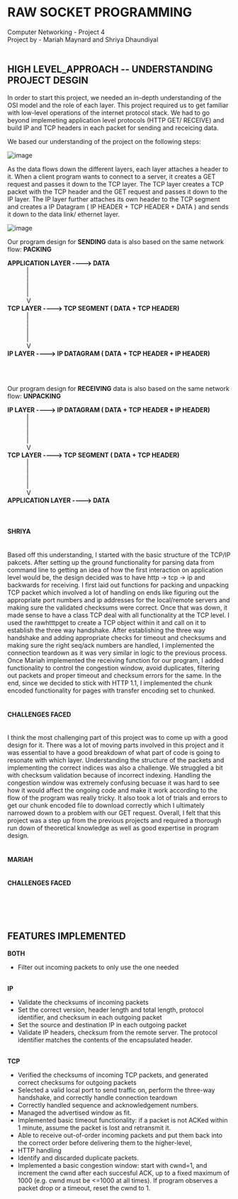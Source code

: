 # RAW SOCKET PROGRAMMING
Computer Networking - Project 4 <br>
Project by - Mariah Maynard and Shriya Dhaundiyal
<br>
<br>

## **HIGH LEVEL_APPROACH -- UNDERSTANDING PROJECT DESGIN**

In order to start this project, we needed an in-depth understanding of the OSI model and the role of each layer. 
This project required us to get familiar with low-level operations of the internet protocol stack. We had to go beyond implemeting application level protocols (HTTP GET/ RECEIVE) and build IP and TCP headers in each packet for sending and receicing data.

We based our understanding of the project on the following steps:

![image](https://user-images.githubusercontent.com/110204529/223234905-8aa8832b-09da-48c8-aa6f-6955c91509cd.png)

As the data flows down the different layers, each layer attaches a header to it. When a client program wants to connect to a server, it creates a GET request and passes it down to the TCP layer. The TCP layer creates a TCP packet with the TCP header and the GET request and passes it down to the IP layer. The IP layer further attaches its own header to the TCP segment and creates a IP Datagram ( IP HEADER + TCP HEADER + DATA ) and sends it down to the data link/ ethernet layer.

![image](https://user-images.githubusercontent.com/110204529/223235111-f7cedea4-3d6e-4dd2-b8ef-9a25460fcfe0.png)

Our program design for **SENDING** data is also based on the same network flow: **PACKING**

**APPLICATION LAYER ----> DATA**<br>
&nbsp;&nbsp;&nbsp;&nbsp;&nbsp;&nbsp;&nbsp;&nbsp;&nbsp;&nbsp;        |<br>
&nbsp;&nbsp;&nbsp;&nbsp;&nbsp;&nbsp;&nbsp;&nbsp;&nbsp;&nbsp;        |<br>
&nbsp;&nbsp;&nbsp;&nbsp;&nbsp;&nbsp;&nbsp;&nbsp;&nbsp;&nbsp;        |<br>
&nbsp;&nbsp;&nbsp;&nbsp;&nbsp;&nbsp;&nbsp;&nbsp;&nbsp;&nbsp;        |<br>
&nbsp;&nbsp;&nbsp;&nbsp;&nbsp;&nbsp;&nbsp;&nbsp;&nbsp;&nbsp;        V<br>
**TCP LAYER ----> TCP SEGMENT ( DATA + TCP HEADER)**<br>
&nbsp;&nbsp;&nbsp;&nbsp;&nbsp;&nbsp;&nbsp;&nbsp;&nbsp;&nbsp;       |<br>
&nbsp;&nbsp;&nbsp;&nbsp;&nbsp;&nbsp;&nbsp;&nbsp;&nbsp;&nbsp;       |<br>
&nbsp;&nbsp;&nbsp;&nbsp;&nbsp;&nbsp;&nbsp;&nbsp;&nbsp;&nbsp;       |<br>
&nbsp;&nbsp;&nbsp;&nbsp;&nbsp;&nbsp;&nbsp;&nbsp;&nbsp;&nbsp;       |<br>
&nbsp;&nbsp;&nbsp;&nbsp;&nbsp;&nbsp;&nbsp;&nbsp;&nbsp;&nbsp;       V<br>
**IP LAYER ----> IP DATAGRAM ( DATA + TCP HEADER + IP HEADER)**<br>

<br>
<br>

Our program design for **RECEIVING** data is also based on the same network flow: **UNPACKING**

**IP LAYER ----> IP DATAGRAM ( DATA + TCP HEADER + IP HEADER)**<br>
&nbsp;&nbsp;&nbsp;&nbsp;&nbsp;&nbsp;&nbsp;&nbsp;&nbsp;&nbsp;        |<br>
&nbsp;&nbsp;&nbsp;&nbsp;&nbsp;&nbsp;&nbsp;&nbsp;&nbsp;&nbsp;        |<br>
&nbsp;&nbsp;&nbsp;&nbsp;&nbsp;&nbsp;&nbsp;&nbsp;&nbsp;&nbsp;        |<br>
&nbsp;&nbsp;&nbsp;&nbsp;&nbsp;&nbsp;&nbsp;&nbsp;&nbsp;&nbsp;        |<br>
&nbsp;&nbsp;&nbsp;&nbsp;&nbsp;&nbsp;&nbsp;&nbsp;&nbsp;&nbsp;        V<br>
**TCP LAYER ----> TCP SEGMENT ( DATA + TCP HEADER)**<br>
&nbsp;&nbsp;&nbsp;&nbsp;&nbsp;&nbsp;&nbsp;&nbsp;&nbsp;&nbsp;        |<br>
&nbsp;&nbsp;&nbsp;&nbsp;&nbsp;&nbsp;&nbsp;&nbsp;&nbsp;&nbsp;       |<br>
&nbsp;&nbsp;&nbsp;&nbsp;&nbsp;&nbsp;&nbsp;&nbsp;&nbsp;&nbsp;       |<br>
&nbsp;&nbsp;&nbsp;&nbsp;&nbsp;&nbsp;&nbsp;&nbsp;&nbsp;&nbsp;       |<br>
&nbsp;&nbsp;&nbsp;&nbsp;&nbsp;&nbsp;&nbsp;&nbsp;&nbsp;&nbsp;       V<br>
**APPLICATION LAYER ----> DATA**<br>
<br>
<br>

#### **SHRIYA** <br><br>
Based off this understanding, I started with the basic structure of the TCP/IP pakcets. After setting up the ground functionality for parsing data from command line to getting an idea of how the first interaction on application level would be, the design decided was to have http -> tcp -> ip and backwards for receiving. I first laid out functions for packing and unpacking TCP packet which involved a lot of handling on ends like figuring out the appropriate port numbers and ip addresses for the local/remote servers and making sure the validated checksums were correct. Once that was down, it made sense to have a class TCP deal with all functionality at the TCP level. I used the rawhtttpget to create a TCP object within it and call on it to establish the three way handshake. After establishing the three way handshake and adding appropriate checks for timeout and checksums and making sure the right seq/ack numbers are handled, I implemented the connection teardown as it was very similar in logic to the previous process. Once Mariah implemented the receiving function for our program, I added functionality to control the congestion window, avoid duplicates, filtering out packets and proper timeout and checksum errors for the same. In the end, since we decided to stick with HTTP 1.1, I implemented the chunk encoded functionality for pages with transfer encoding set to chunked. <br><br>
#### **CHALLENGES FACED**<br><br>
I think the most challenging part of this project was to come up with a good design for it. There was a lot of moving parts involved in this project and it was essential to have a good breakdown of what part of code is going to resonate with which layer. Understanding the structure of the packets and implementing the correct indices was also a challenge. We struggled a bit with checksum validation because of incorrect indexing. Handling the congestion window was extremely confusing becuase it was hard to see how it would affect the ongoing code and make it work according to the flow of the program was really tricky. It also took a lot of trials and errors to get our chunk encoded file to download correctly which I ultimately narrowed down to a problem with our GET request. Overall, I felt that this project was a step up from the previous projects and required a thorough run down of theoretical knowledge as well as good expertise in program design. 
<br><br>

#### **MARIAH** <br><br>

#### **CHALLENGES FACED**<br><br>



<br><br>

## **FEATURES IMPLEMENTED**
**BOTH**<br>
    
* Filter out incoming packets to only use the one needed <br><br>
    
**IP** <br>
* Validate the checksums of incoming packets  
* Set the correct version, header length and total length, protocol identifier, and checksum in each outgoing packet
* Set the source and destination IP in each outgoing packet
* Validate IP headers, checksum from the remote server. The protocol identifier matches the contents of the encapsulated header. <br><br>
    
 **TCP** <br>
* Verified the checksums of incoming TCP packets, and generated correct checksums for outgoing packets
* Selected a valid local port to send traffic on, perform the three-way handshake, and correctly handle connection teardown
* Correctly handled sequence and acknowledgement numbers. 
* Managed the advertised window as fit. 
* Implemented basic timeout functionality: if a packet is not ACKed within 1 minute, assume the packet is lost and retransmit it. 
* Able to receive out-of-order incoming packets and put them back into the correct order before delivering them to the higher-level, 
* HTTP handling
* Identify and discarded duplicate packets. 
* Implemented a basic congestion window: start with cwnd=1, and increment the cwnd after each succesful ACK, up to a fixed maximum of 1000 (e.g. cwnd must be             <=1000 at all times). If program observes a packet drop or a timeout, reset the cwnd to 1.  <br><br>
    


<br>
<br>


